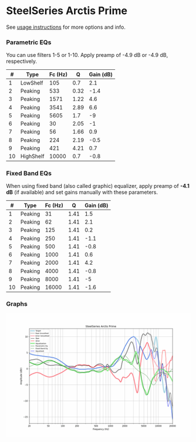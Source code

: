# SteelSeries Arctis Prime
See [usage instructions](https://github.com/jaakkopasanen/AutoEq#usage) for more options and info.

### Parametric EQs
You can use filters 1-5 or 1-10. Apply preamp of -4.9 dB or -4.9 dB, respectively.

|   # | Type      |   Fc (Hz) |    Q |   Gain (dB) |
|-----|-----------|-----------|------|-------------|
|   1 | LowShelf  |       105 | 0.7  |         2.1 |
|   2 | Peaking   |       533 | 0.32 |        -1.4 |
|   3 | Peaking   |      1571 | 1.22 |         4.6 |
|   4 | Peaking   |      3541 | 2.89 |         6.6 |
|   5 | Peaking   |      5605 | 1.7  |        -9   |
|   6 | Peaking   |        30 | 2.05 |        -1   |
|   7 | Peaking   |        56 | 1.66 |         0.9 |
|   8 | Peaking   |       224 | 2.19 |        -0.5 |
|   9 | Peaking   |       421 | 4.21 |         0.7 |
|  10 | HighShelf |     10000 | 0.7  |        -0.8 |

### Fixed Band EQs
When using fixed band (also called graphic) equalizer, apply preamp of **-4.1 dB** (if available) and set gains manually with these parameters.

|   # | Type    |   Fc (Hz) |    Q |   Gain (dB) |
|-----|---------|-----------|------|-------------|
|   1 | Peaking |        31 | 1.41 |         1.5 |
|   2 | Peaking |        62 | 1.41 |         2.1 |
|   3 | Peaking |       125 | 1.41 |         0.2 |
|   4 | Peaking |       250 | 1.41 |        -1.1 |
|   5 | Peaking |       500 | 1.41 |        -0.8 |
|   6 | Peaking |      1000 | 1.41 |         0.6 |
|   7 | Peaking |      2000 | 1.41 |         4.2 |
|   8 | Peaking |      4000 | 1.41 |        -0.8 |
|   9 | Peaking |      8000 | 1.41 |        -5   |
|  10 | Peaking |     16000 | 1.41 |        -1.6 |

### Graphs
![](./SteelSeries%20Arctis%20Prime.png)
